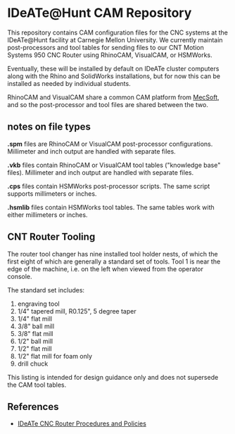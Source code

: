 IDeATe@Hunt CAM Repository
=========================

This repository contains CAM configuration files for the CNC systems at the
IDeATe@Hunt facility at Carnegie Mellon University.  We currently maintain
post-processors and tool tables for sending files to our CNT Motion Systems 950
CNC Router using RhinoCAM, VisualCAM, or HSMWorks.

Eventually, these will be installed by default on IDeATe cluster computers along
with the Rhino and SolidWorks installations, but for now this can be installed
as needed by individual students.

RhinoCAM and VisualCAM share a common CAM platform from
[MecSoft](https://mecsoft.com/), and so the post-processor and tool files are
shared between the two.

notes on file types
-------------------

**.spm** files are RhinoCAM or VisualCAM post-processor configurations.  Millimeter
and inch output are handled with separate files.

**.vkb** files contain RhinoCAM or VisualCAM tool tables ("knowledge base"
files). Millimeter and inch output are handled with separate files.

**.cps** files contain HSMWorks post-processor scripts.  The same script supports
millimeters or inches.

**.hsmlib** files contain HSMWorks tool tables.  The same tables work with either
millimeters or inches.


CNT Router Tooling
------------------

The router tool changer has nine installed tool holder nests, of which the first
eight of which are generally a standard set of tools.  Tool 1 is near the edge
of the machine, i.e. on the left when viewed from the operator console.

The standard set includes:

1. engraving tool
2. 1/4" tapered mill, R0.125", 5 degree taper
3. 1/4" flat mill
4. 3/8" ball mill
5. 3/8" flat mill
6. 1/2" ball mill
7. 1/2" flat mill
8. 1/2" flat mill for foam only
9. drill chuck

This listing is intended for design guidance only and does not supersede the CAM
tool tables.

References
----------

  * [IDeATe CNC Router Procedures and Policies](https://resources.ideate.cmu.edu/equipment/cnc-router/)
